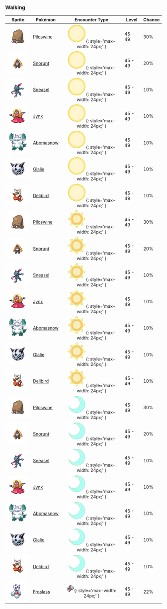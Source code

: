 ### Walking

| Sprite | Pokémon | Encounter Type | Level | Chance |
|:------:|---------|:--------------:|-------|--------|
| ![Piloswine](../../assets/sprites/piloswine/front.gif "Piloswine") | [Piloswine](../../pokemon/piloswine.md/) | ![Morning](../../assets/encounter_types/morning.png "Morning"){: style='max-width: 24px;' } | 45 - 49 | 30% |
| ![Snorunt](../../assets/sprites/snorunt/front.gif "Snorunt") | [Snorunt](../../pokemon/snorunt.md/) | ![Morning](../../assets/encounter_types/morning.png "Morning"){: style='max-width: 24px;' } | 45 - 49 | 20% |
| ![Sneasel](../../assets/sprites/sneasel/front.gif "Sneasel") | [Sneasel](../../pokemon/sneasel.md/) | ![Morning](../../assets/encounter_types/morning.png "Morning"){: style='max-width: 24px;' } | 45 - 49 | 10% |
| ![Jynx](../../assets/sprites/jynx/front.gif "Jynx") | [Jynx](../../pokemon/jynx.md/) | ![Morning](../../assets/encounter_types/morning.png "Morning"){: style='max-width: 24px;' } | 45 - 49 | 10% |
| ![Abomasnow](../../assets/sprites/abomasnow/front.gif "Abomasnow") | [Abomasnow](../../pokemon/abomasnow.md/) | ![Morning](../../assets/encounter_types/morning.png "Morning"){: style='max-width: 24px;' } | 45 - 49 | 10% |
| ![Glalie](../../assets/sprites/glalie/front.gif "Glalie") | [Glalie](../../pokemon/glalie.md/) | ![Morning](../../assets/encounter_types/morning.png "Morning"){: style='max-width: 24px;' } | 45 - 49 | 10% |
| ![Delibird](../../assets/sprites/delibird/front.gif "Delibird") | [Delibird](../../pokemon/delibird.md/) | ![Morning](../../assets/encounter_types/morning.png "Morning"){: style='max-width: 24px;' } | 45 - 49 | 10% |
| ![Piloswine](../../assets/sprites/piloswine/front.gif "Piloswine") | [Piloswine](../../pokemon/piloswine.md/) | ![Day](../../assets/encounter_types/day.png "Day"){: style='max-width: 24px;' } | 45 - 49 | 30% |
| ![Snorunt](../../assets/sprites/snorunt/front.gif "Snorunt") | [Snorunt](../../pokemon/snorunt.md/) | ![Day](../../assets/encounter_types/day.png "Day"){: style='max-width: 24px;' } | 45 - 49 | 20% |
| ![Sneasel](../../assets/sprites/sneasel/front.gif "Sneasel") | [Sneasel](../../pokemon/sneasel.md/) | ![Day](../../assets/encounter_types/day.png "Day"){: style='max-width: 24px;' } | 45 - 49 | 10% |
| ![Jynx](../../assets/sprites/jynx/front.gif "Jynx") | [Jynx](../../pokemon/jynx.md/) | ![Day](../../assets/encounter_types/day.png "Day"){: style='max-width: 24px;' } | 45 - 49 | 10% |
| ![Abomasnow](../../assets/sprites/abomasnow/front.gif "Abomasnow") | [Abomasnow](../../pokemon/abomasnow.md/) | ![Day](../../assets/encounter_types/day.png "Day"){: style='max-width: 24px;' } | 45 - 49 | 10% |
| ![Glalie](../../assets/sprites/glalie/front.gif "Glalie") | [Glalie](../../pokemon/glalie.md/) | ![Day](../../assets/encounter_types/day.png "Day"){: style='max-width: 24px;' } | 45 - 49 | 10% |
| ![Delibird](../../assets/sprites/delibird/front.gif "Delibird") | [Delibird](../../pokemon/delibird.md/) | ![Day](../../assets/encounter_types/day.png "Day"){: style='max-width: 24px;' } | 45 - 49 | 10% |
| ![Piloswine](../../assets/sprites/piloswine/front.gif "Piloswine") | [Piloswine](../../pokemon/piloswine.md/) | ![Night](../../assets/encounter_types/night.png "Night"){: style='max-width: 24px;' } | 45 - 49 | 30% |
| ![Snorunt](../../assets/sprites/snorunt/front.gif "Snorunt") | [Snorunt](../../pokemon/snorunt.md/) | ![Night](../../assets/encounter_types/night.png "Night"){: style='max-width: 24px;' } | 45 - 49 | 20% |
| ![Sneasel](../../assets/sprites/sneasel/front.gif "Sneasel") | [Sneasel](../../pokemon/sneasel.md/) | ![Night](../../assets/encounter_types/night.png "Night"){: style='max-width: 24px;' } | 45 - 49 | 10% |
| ![Jynx](../../assets/sprites/jynx/front.gif "Jynx") | [Jynx](../../pokemon/jynx.md/) | ![Night](../../assets/encounter_types/night.png "Night"){: style='max-width: 24px;' } | 45 - 49 | 10% |
| ![Abomasnow](../../assets/sprites/abomasnow/front.gif "Abomasnow") | [Abomasnow](../../pokemon/abomasnow.md/) | ![Night](../../assets/encounter_types/night.png "Night"){: style='max-width: 24px;' } | 45 - 49 | 10% |
| ![Glalie](../../assets/sprites/glalie/front.gif "Glalie") | [Glalie](../../pokemon/glalie.md/) | ![Night](../../assets/encounter_types/night.png "Night"){: style='max-width: 24px;' } | 45 - 49 | 10% |
| ![Delibird](../../assets/sprites/delibird/front.gif "Delibird") | [Delibird](../../pokemon/delibird.md/) | ![Night](../../assets/encounter_types/night.png "Night"){: style='max-width: 24px;' } | 45 - 49 | 10% |
| ![Froslass](../../assets/sprites/froslass/front.gif "Froslass") | [Froslass](../../pokemon/froslass.md/) | ![Poké Radar](../../assets/encounter_types/poke_radar.png "Poké Radar"){: style='max-width: 24px;' } | 45 - 49 | 22% |

